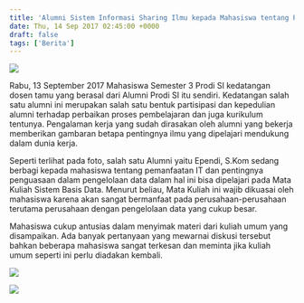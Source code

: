 ```yaml
---
title: 'Alumni Sistem Informasi Sharing Ilmu kepada Mahasiswa tentang Pengalaman di dunia kerja'
date: Thu, 14 Sep 2017 02:45:00 +0000
draft: false
tags: ['Berita']
---
```


![](https://unda.ac.id/2/wp-content/uploads/2021/02/WhatsApp-Image-2021-02-17-at-06.34.11-1-1024x682.jpeg)

Rabu, 13 September 2017 Mahasiswa Semester 3 Prodi SI kedatangan dosen tamu yang berasal dari Alumni Prodi SI itu sendiri. Kedatangan salah satu alumni ini merupakan salah satu bentuk partisipasi dan kepedulian alumni terhadap perbaikan proses pembelajaran dan juga kurikulum tentunya. Pengalaman kerja yang sudah dirasakan oleh alumni yang bekerja memberikan gambaran betapa pentingnya ilmu yang dipelajari mendukung dalam dunia kerja.

Seperti terlihat pada foto, salah satu Alumni yaitu Ependi, S.Kom sedang berbagi kepada mahasiswa tentang pemanfaatan IT dan pentingnya penguasaan dalam pengelolaan data dalam hal ini bisa dipelajari pada Mata Kuliah Sistem Basis Data. Menurut beliau, Mata Kuliah ini wajib dikuasai oleh mahasiswa karena akan sangat bermanfaat pada perusahaan-perusahaan terutama perusahaan dengan pengelolaan data yang cukup besar.

Mahasiswa cukup antusias dalam menyimak materi dari kuliah umum yang disampaikan. Ada banyak pertanyaan yang mewarnai diskusi tersebut bahkan beberapa mahasiswa sangat terkesan dan meminta jika kuliah umum seperti ini perlu diadakan kembali.

![](https://unda.ac.id/2/wp-content/uploads/2021/02/WhatsApp-Image-2021-02-17-at-06.34.11-3-1024x682.jpeg)

![](https://unda.ac.id/2/wp-content/uploads/2021/02/WhatsApp-Image-2021-02-17-at-09.34.25-1-1024x576.jpeg)